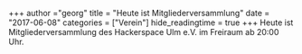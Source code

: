 +++
author ="georg"
title = "Heute ist Mitgliederversammlung"
date = "2017-06-08"
categories = ["Verein"]
hide_readingtime = true
+++
Heute ist Mitgliederversammlung des Hackerspace Ulm e.V. im Freiraum ab 20:00
Uhr.
